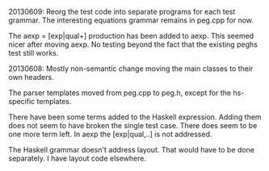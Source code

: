 20130609:
Reorg the test code into separate programs for each test grammar. The interesting
equations grammar remains in peg.cpp for now.

The aexp = [exp|qual+] production has been added to aexp. This seemed nicer after
moving aexp. No testing beyond the fact that the existing peghs test still works.

20130608: 
Mostly non-semantic change moving the main classes to their own headers.

The parser templates moved from peg.cpp to peg.h, except for the hs-specific
templates.

There have been some terms added to the Haskell expression. Adding them does
not seem to have broken the single test case. There does seem to be one more 
term left. In aexp the [exp|qual,..] is not addressed.

The Haskell grammar doesn't address layout. That would have to be done 
separately. I have layout code elsewhere.
